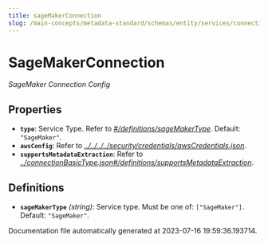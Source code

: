 ```yaml
---
title: sageMakerConnection
slug: /main-concepts/metadata-standard/schemas/entity/services/connections/mlmodel/sagemakerconnection
---
```


# SageMakerConnection

*SageMaker Connection Config*

## Properties

- **`type`**: Service Type. Refer to *[#/definitions/sageMakerType](#definitions/sageMakerType)*. Default: `"SageMaker"`.
- **`awsConfig`**: Refer to *[../../../../security/credentials/awsCredentials.json](#/../../../security/credentials/awsCredentials.json)*.
- **`supportsMetadataExtraction`**: Refer to *[../connectionBasicType.json#/definitions/supportsMetadataExtraction](#/connectionBasicType.json#/definitions/supportsMetadataExtraction)*.
## Definitions

- <a id="definitions/sageMakerType"></a>**`sageMakerType`** *(string)*: Service type. Must be one of: `["SageMaker"]`. Default: `"SageMaker"`.


Documentation file automatically generated at 2023-07-16 19:59:36.193714.
